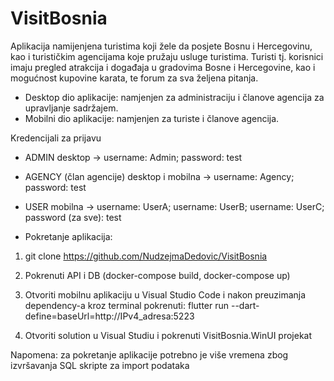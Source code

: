 # VisitBosnia

Aplikacija namijenjena turistima koji žele da posjete Bosnu i Hercegovinu, kao i turističkim agencijama koje pružaju usluge turistima. Turisti tj. korisnici imaju pregled atrakcija i događaja u gradovima Bosne i Hercegovine, kao i mogućnost kupovine karata, te forum za sva željena pitanja.

* Desktop dio aplikacije: namjenjen za administraciju i članove agencija za upravljanje sadržajem. 
* Mobilni dio aplikacije: namjenjen za turiste i članove agencija.

Kredencijali za prijavu

* ADMIN
desktop -> username: Admin;
           password: test
           
* AGENCY (član agencije)
desktop i mobilna -> username: Agency;
                     password: test
                     
* USER
mobilna -> username: UserA; username: UserB; username: UserC;
           password (za sve): test

* Pokretanje aplikacija:

1. git clone https://github.com/NudzejmaDedovic/VisitBosnia

2. Pokrenuti API i DB (docker-compose build, docker-compose up)

3. Otvoriti mobilnu aplikaciju u Visual Studio Code i nakon preuzimanja dependency-a kroz terminal pokrenuti:
   flutter run --dart-define=baseUrl=http://IPv4_adresa:5223

4. Otvoriti solution u Visual Studiu i pokrenuti VisitBosnia.WinUI projekat 
           
Napomena: za pokretanje aplikacije potrebno je više vremena zbog izvršavanja SQL skripte za import podataka


        
